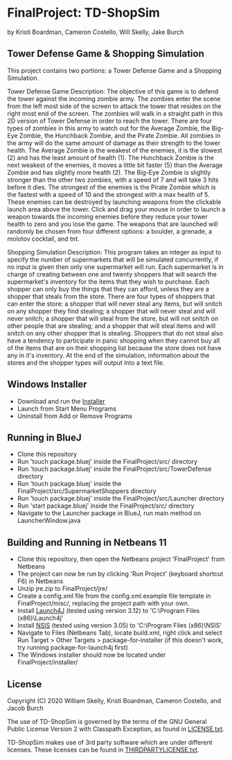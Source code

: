 # FinalProject: TD-ShopSim 
by Kristi Boardman, Cameron Costello, Will Skelly, Jake Burch
## Tower Defense Game & Shopping Simulation
This project contains two portions:  a Tower Defense Game and a Shopping Simulation.

Tower Defense Game Description: 
The objective of this game is to defend the tower against the incoming zombie army. The zombies enter the scene from the left most side of the screen to attack the tower that resides on the right most end of the screen. The zombies will walk in a straight path in this 2D version of Tower Defense in order to reach the tower. There are four types of zombies in this army to watch out for the Average Zombie, the Big-Eye Zombie, the Hunchback Zombie, and the Pirate Zombie. All zombies in the army will do the same amount of damage as their strength to the tower health. The Average Zombie is the weakest of the enemies, it is the slowest (2) and has the least amount of health (1). The Hunchback Zombie is the next weakest of the enemies, it moves a little bit faster (5) than the Average Zombie and has slightly more health (2). The Big-Eye Zombie is slightly stronger than the other two zombies, with a speed of 7 and will take 3 hits before it dies. The strongest of the enemies is the Pirate Zombie which is the fastest with a speed of 10 and the strongest with a max health of 5. These enemies can be destroyed by launching weapons from the clickable launch area above the tower. Click and drag your mouse in order to launch a weapon towards the incoming enemies before they reduce your tower health to zero and you lose the game. The weapons that are launched will randomly be chosen from four different options: a boulder, a grenade, a molotov cocktail, and tnt.

Shopping Simulation Description: 
This program takes an integer as input to specify the number of supermarkets that will be simulated concurrently, if no input is given then only one supermarket will run. Each supermarket is in charge of creating between one and twenty shoppers that will search the supermarket's inventory for the items that they wish to purchase. Each shopper can only buy the things that they can afford, unless they are a shopper that steals from the store. There are four types of shoppers that can enter the store: a shopper that will never steal any items, but will snitch on any shopper they find stealing; a shopper that will never steal and will never snitch; a shopper that will steal from the store, but will not snitch on other people that are stealing; and a shopper that will steal items and will snitch on any other shopper that is stealing. Shoppers that do not steal also have a tendency to participate in panic shopping when they cannot buy all of the items that are on their shopping list because the store does not have any in it's inventory. At the end of the simulation, information about the stores and the shopper types will output into a text file.

## Windows Installer
* Download and run the [Installer](https://github.com/kristilb1999/FinalProject/releases/download/v0.3.0-alpha/TD-ShopSim_Installer.exe "TD-ShopSim_Installer.exe")
* Launch from Start Menu Programs
* Uninstall from Add or Remove Programs

## Running in BlueJ
* Clone this repository
* Run 'touch package.bluej' inside the FinalProject/src/ directory
* Run 'touch package.bluej' inside the FinalProject/src/TowerDefense directory
* Run 'touch package.bluej' inside the FinalProject/src/SupermarketShoppers directory
* Run 'touch package.bluej' inside the FinalProject/src/Launcher directory
* Run 'start package.bluej' inside the FinalProject/src/ directory
* Navigate to the Launcher package in BlueJ, run main method on LauncherWindow.java

## Building and Running in Netbeans 11
* Clone this repository, then open the Netbeans project 'FinalProject' from Netbeans
* The project can now be run by clicking 'Run Project' (keyboard shortcut F6) in Netbeans
* Unzip jre.zip to FinalProject/jre/
* Create a config.xml file from the config.xml.example file template in FinalProject/misc/, replacing the project path with your own.
* Install [Launch4J](http://launch4j.sourceforge.net/) (tested using version 3.12) to 'C:\Program Files (x86)\Launch4j'
* Install [NSIS](https://nsis.sourceforge.io/Main_Page) (tested using version 3.05) to 'C:\Program Files (x86)\NSIS'
* Navigate to Files (Netbeans Tab), locate build.xml, right click and select Run Target > Other Targets > package-for-installer (if this doesn't work, try running package-for-launch4j first)
* The Windows installer should now be located under FinalProject/installer/

## License
Copyright (C) 2020 William Skelly, Kristi Boardman, Cameron Costello, and Jacob Burch

The use of TD-ShopSim is governed by the terms of the GNU General 
Public License Version 2 with Classpath Exception, as found in [LICENSE.txt](https://github.com/kristilb1999/FinalProject/blob/master/LICENSE.txt).

TD-ShopSim makes use of 3rd party software which are under different 
licenses. These licenses can be found in [THIRDPARTYLICENSE.txt](https://github.com/kristilb1999/FinalProject/blob/master/THIRDPARTYLICENSE.txt).
